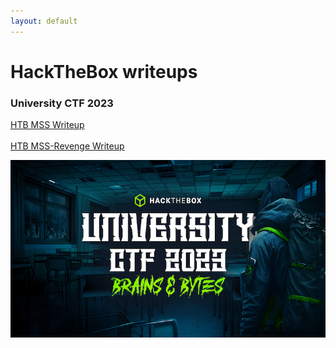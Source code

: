 ```yaml
---
layout: default
---
```


# HackTheBox writeups

### University CTF 2023

[HTB MSS Writeup](unictf-mss.md)<br><br>
[HTB MSS-Revenge Writeup](unictf-mssrevenge.md)

![Title](./images/unictf-2023/unictf-title.jpg)

